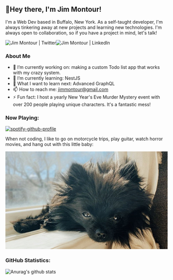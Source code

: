 ## 👋Hey there, I'm Jim Montour!
I'm a Web Dev based in Buffalo, New York.  As a self-taught developer, I'm always tinkering away at new projects and learning new technologies.  I'm always open to collaboration, so if you have a project in mind, let's talk!

[<img align="left" alt="Jim Montour | Twitter" src="https://img.shields.io/badge/Twitter-Jim%20Montour-blue" />][twitter]
[<img align="left" alt="Jim Montour | LinkedIn" src="https://img.shields.io/badge/LinkedIn-Jim%20Montour-blue" />][linkedin]
<br>

### About Me
- 🔭 I’m currently working on: making a custom Todo list app that works with my crazy system.
- 🌱 I’m currently learning: NestJS
- 🤔 What I want to learn next: Advanced GraphQL
- 📫 How to reach me: jimmontour@gmail.com
- ⚡ Fun fact: I host a yearly New Year's Eve Murder Mystery event with over 200 people playing unique characters.  It's a fantastic mess!

### Now Playing:
[![spotify-github-profile](https://spotify-github-profile.vercel.app/api/view?uid=1229681187&cover_image=true&theme=novatorem)](https://spotify-github-profile.vercel.app/api/view?uid=1229681187&redirect=true)

When not coding, I like to go on motorcycle trips, play guitar, watch horror movies, and hang out with this little baby:

![My dog, Frankie](https://github.com/jimmontour/portfolio/blob/master/images/frank.jpg?raw=true)

### GitHub Statistics:

![Anurag's github stats](https://github-readme-stats.vercel.app/api?username=jimmontour&show_icons=true)

[website]: https://jimmontour.dev
[twitter]: https://twitter.com/jimmontour
[linkedin]: https://linkedin.com/in/jimmontour
[email]: mailto:jimmontour@gmail.com

